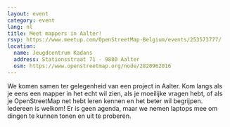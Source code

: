 ```yaml
---
layout: event
category: event
lang: nl
title: Meet mappers in Aalter!
rsvp: https://www.meetup.com/OpenStreetMap-Belgium/events/253573777/
location:
  name: Jeugdcentrum Kadans
  address: Stationsstraat 71 - 9880 Aalter
  osm: https://www.openstreetmap.org/node/2820962016
---
```


We komen samen ter gelegenheid van een project in Aalter. Kom langs als je eens een mapper in het echt wil zien, als je moeilijke vragen hebt, of als je OpenStreetMap net hebt leren kennen en het beter wil begrijpen. Iedereen is welkom! Er is geen agenda, maar we nemen laptops mee om dingen te kunnen tonen en uit te proberen.

